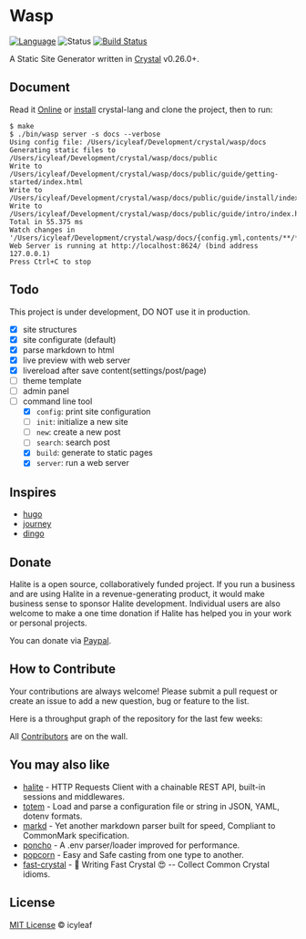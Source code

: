 # Wasp

[![Language](https://img.shields.io/badge/language-crystal-776791.svg)](https://github.com/crystal-lang/crystal)
![Status](https://img.shields.io/badge/status-WIP-blue.svg)
[![Build Status](https://img.shields.io/circleci/project/github/icyleaf/wasp/master.svg?style=flat)](https://circleci.com/gh/icyleaf/wasp)

A Static Site Generator written in [Crystal](http://crystal-lang.org/) v0.26.0+.

## Document

Read it [Online](https://icyleaf.github.io/wasp/) or [install](https://crystal-lang.org/docs/installation/) crystal-lang and clone the project, then to run:

```
$ make
$ ./bin/wasp server -s docs --verbose
Using config file: /Users/icyleaf/Development/crystal/wasp/docs
Generating static files to /Users/icyleaf/Development/crystal/wasp/docs/public
Write to /Users/icyleaf/Development/crystal/wasp/docs/public/guide/getting-started/index.html
Write to /Users/icyleaf/Development/crystal/wasp/docs/public/guide/install/index.html
Write to /Users/icyleaf/Development/crystal/wasp/docs/public/guide/intro/index.html
Total in 55.375 ms
Watch changes in '/Users/icyleaf/Development/crystal/wasp/docs/{config.yml,contents/**/*.md,layouts/**/*.html,static/**/*}'
Web Server is running at http://localhost:8624/ (bind address 127.0.0.1)
Press Ctrl+C to stop
```

## Todo

This project is under development, DO NOT use it in production.

- [x] site structures
- [x] site configurate (default)
- [x] parse markdown to html
- [x] live preview with web server
- [x] livereload after save content(settings/post/page)
- [ ] theme template
- [ ] admin panel
- [ ] command line tool
  - [x] `config`: print site configuration
  - [ ] `init`: initialize a new site
  - [ ] `new`: create a new post
  - [ ] `search`: search post
  - [x] `build`: generate to static pages
  - [x] `server`: run a web server

## Inspires

- [hugo](https://github.com/spf13/hugo)
- [journey](https://github.com/kabukky/journey)
- [dingo](https://github.com/dingoblog/dingo)

## Donate

Halite is a open source, collaboratively funded project. If you run a business and are using Halite in a revenue-generating product,
it would make business sense to sponsor Halite development. Individual users are also welcome to make a one time donation
if Halite has helped you in your work or personal projects.

You can donate via [Paypal](https://www.paypal.me/icyleaf/5).

## How to Contribute

Your contributions are always welcome! Please submit a pull request or create an issue to add a new question, bug or feature to the list.

Here is a throughput graph of the repository for the last few weeks:

All [Contributors](https://github.com/icyleaf/wasp/graphs/contributors) are on the wall.

## You may also like

- [halite](https://github.com/icyleaf/halite) - HTTP Requests Client with a chainable REST API, built-in sessions and middlewares.
- [totem](https://github.com/icyleaf/totem) - Load and parse a configuration file or string in JSON, YAML, dotenv formats.
- [markd](https://github.com/icyleaf/markd) - Yet another markdown parser built for speed, Compliant to CommonMark specification.
- [poncho](https://github.com/icyleaf/poncho) - A .env parser/loader improved for performance.
- [popcorn](https://github.com/icyleaf/popcorn) - Easy and Safe casting from one type to another.
- [fast-crystal](https://github.com/icyleaf/fast-crystal) - 💨 Writing Fast Crystal 😍 -- Collect Common Crystal idioms.

## License

[MIT License](https://github.com/icyleaf/halite/blob/master/LICENSE) © icyleaf
